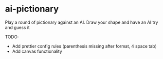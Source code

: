 # ai-pictionary

Play a round of pictionary against an AI. Draw your shape and have an AI try and guess it

TODO:

- Add prettier config rules (parenthesis missing after format, 4 space tab)
- Add canvas functionality
